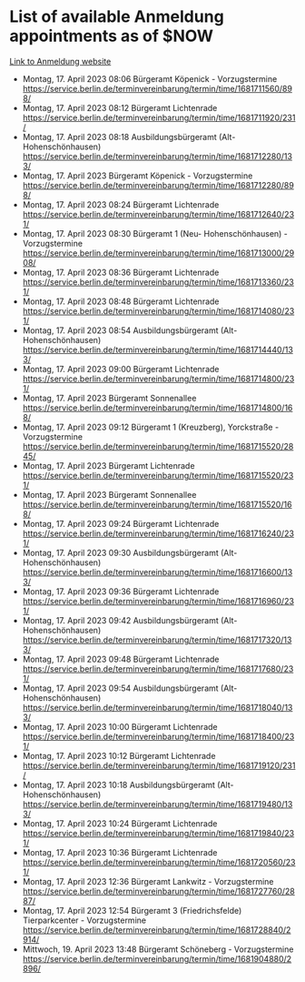 # List of available Anmeldung appointments as of $NOW
[Link to Anmeldung website](https://service.berlin.de/terminvereinbarung/termin/tag.php?termin=1&anliegen[]=120686&dienstleisterlist=122210,122217,327316,122219,327312,122227,327314,122231,327346,122243,327348,122254,122252,329742,122260,329745,122262,329748,122271,327278,122273,327274,122277,327276,330436,122280,327294,122282,327290,122284,327292,122291,327270,122285,327266,122286,327264,122296,327268,150230,329760,122297,327286,122294,327284,122312,329763,122314,329775,122304,327330,122311,327334,122309,327332,317869,122281,327352,122279,329772,122283,122276,327324,122274,327326,122267,329766,122246,327318,122251,327320,122257,327322,122208,327298,122226,327300&herkunft=http%3A%2F%2Fservice.berlin.de%2Fdienstleistung%2F120686%2F)
- Montag, 17. April 2023 08:06 Bürgeramt Köpenick - Vorzugstermine https://service.berlin.de/terminvereinbarung/termin/time/1681711560/898/
- Montag, 17. April 2023 08:12 Bürgeramt Lichtenrade https://service.berlin.de/terminvereinbarung/termin/time/1681711920/231/
- Montag, 17. April 2023 08:18 Ausbildungsbürgeramt (Alt- Hohenschönhausen) https://service.berlin.de/terminvereinbarung/termin/time/1681712280/133/
- Montag, 17. April 2023  Bürgeramt Köpenick - Vorzugstermine https://service.berlin.de/terminvereinbarung/termin/time/1681712280/898/
- Montag, 17. April 2023 08:24 Bürgeramt Lichtenrade https://service.berlin.de/terminvereinbarung/termin/time/1681712640/231/
- Montag, 17. April 2023 08:30 Bürgeramt 1 (Neu- Hohenschönhausen) - Vorzugstermine https://service.berlin.de/terminvereinbarung/termin/time/1681713000/2908/
- Montag, 17. April 2023 08:36 Bürgeramt Lichtenrade https://service.berlin.de/terminvereinbarung/termin/time/1681713360/231/
- Montag, 17. April 2023 08:48 Bürgeramt Lichtenrade https://service.berlin.de/terminvereinbarung/termin/time/1681714080/231/
- Montag, 17. April 2023 08:54 Ausbildungsbürgeramt (Alt- Hohenschönhausen) https://service.berlin.de/terminvereinbarung/termin/time/1681714440/133/
- Montag, 17. April 2023 09:00 Bürgeramt Lichtenrade https://service.berlin.de/terminvereinbarung/termin/time/1681714800/231/
- Montag, 17. April 2023  Bürgeramt Sonnenallee https://service.berlin.de/terminvereinbarung/termin/time/1681714800/168/
- Montag, 17. April 2023 09:12 Bürgeramt 1 (Kreuzberg), Yorckstraße - Vorzugstermine https://service.berlin.de/terminvereinbarung/termin/time/1681715520/2845/
- Montag, 17. April 2023  Bürgeramt Lichtenrade https://service.berlin.de/terminvereinbarung/termin/time/1681715520/231/
- Montag, 17. April 2023  Bürgeramt Sonnenallee https://service.berlin.de/terminvereinbarung/termin/time/1681715520/168/
- Montag, 17. April 2023 09:24 Bürgeramt Lichtenrade https://service.berlin.de/terminvereinbarung/termin/time/1681716240/231/
- Montag, 17. April 2023 09:30 Ausbildungsbürgeramt (Alt- Hohenschönhausen) https://service.berlin.de/terminvereinbarung/termin/time/1681716600/133/
- Montag, 17. April 2023 09:36 Bürgeramt Lichtenrade https://service.berlin.de/terminvereinbarung/termin/time/1681716960/231/
- Montag, 17. April 2023 09:42 Ausbildungsbürgeramt (Alt- Hohenschönhausen) https://service.berlin.de/terminvereinbarung/termin/time/1681717320/133/
- Montag, 17. April 2023 09:48 Bürgeramt Lichtenrade https://service.berlin.de/terminvereinbarung/termin/time/1681717680/231/
- Montag, 17. April 2023 09:54 Ausbildungsbürgeramt (Alt- Hohenschönhausen) https://service.berlin.de/terminvereinbarung/termin/time/1681718040/133/
- Montag, 17. April 2023 10:00 Bürgeramt Lichtenrade https://service.berlin.de/terminvereinbarung/termin/time/1681718400/231/
- Montag, 17. April 2023 10:12 Bürgeramt Lichtenrade https://service.berlin.de/terminvereinbarung/termin/time/1681719120/231/
- Montag, 17. April 2023 10:18 Ausbildungsbürgeramt (Alt- Hohenschönhausen) https://service.berlin.de/terminvereinbarung/termin/time/1681719480/133/
- Montag, 17. April 2023 10:24 Bürgeramt Lichtenrade https://service.berlin.de/terminvereinbarung/termin/time/1681719840/231/
- Montag, 17. April 2023 10:36 Bürgeramt Lichtenrade https://service.berlin.de/terminvereinbarung/termin/time/1681720560/231/
- Montag, 17. April 2023 12:36 Bürgeramt Lankwitz - Vorzugstermine https://service.berlin.de/terminvereinbarung/termin/time/1681727760/2887/
- Montag, 17. April 2023 12:54 Bürgeramt 3 (Friedrichsfelde) Tierparkcenter - Vorzugstermine https://service.berlin.de/terminvereinbarung/termin/time/1681728840/2914/
- Mittwoch, 19. April 2023 13:48 Bürgeramt Schöneberg - Vorzugstermine https://service.berlin.de/terminvereinbarung/termin/time/1681904880/2896/
